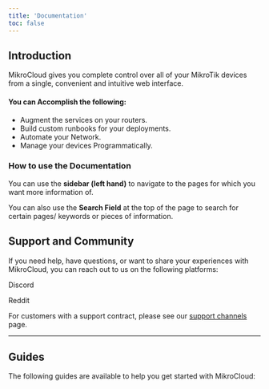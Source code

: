 ```yaml
---
title: 'Documentation'
toc: false
---
```


## Introduction
MikroCloud gives you complete control over all of your MikroTik devices from a single, convenient and intuitive web interface. 

#### You can Accomplish the following:
* Augment the services on your routers.
* Build custom runbooks for your deployments.
* Automate your Network.
* Manage your devices Programmatically.


<!-- * Whether you want to augment the services on your router(s), build custom runbooks for your deployments, automate your network, or manage your devices programmatically, MikroCloud is the right tool for you and your environment. -->


### How to use the Documentation
You can use the **sidebar (left hand)** to navigate to the pages for which you want more information of.

You can also use the **Search Field** at the top of the page to search for certain pages/ keywords or pieces of information.


## Support and Community

If you need help, have questions, or want to share your experiences with MikroCloud, you can reach out to us on the following platforms:

<Navigate href="https://discord.com/channels/1163197049211207750/1163203962946728027" color="secondary" library="hugeicons" icon="discord">Discord</Navigate>

<Navigate href="https://www.reddit.com/r/mikrocloud/" color="secondary" library="hugeicons" icon="reddit">Reddit</Navigate>

For customers with a support contract, please see our [support channels](/documentation/resources/support-channels) page.

---

## Guides

The following guides are available to help you get started with MikroCloud:

<Tiles path="documentation/guides/wan-failover"></Tiles>


